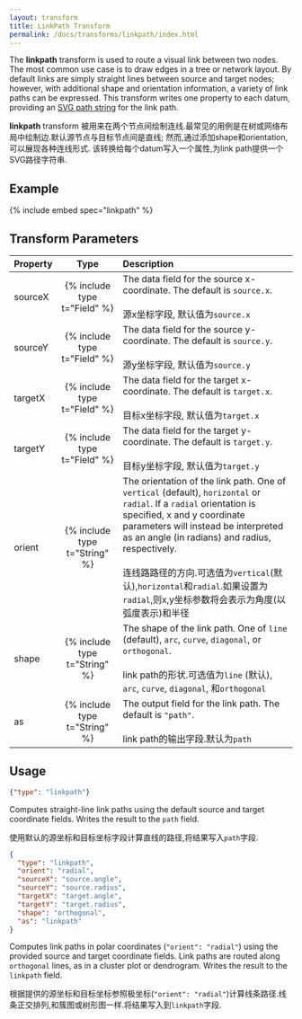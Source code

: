 ```yaml
---
layout: transform
title: LinkPath Transform
permalink: /docs/transforms/linkpath/index.html
---
```


The **linkpath** transform is used to route a visual link between two nodes. The most common use case is to draw edges in a tree or network layout. By default links are simply straight lines between source and target nodes; however, with additional shape and orientation information, a variety of link paths can be expressed. This transform writes one property to each datum, providing an [SVG path string](https://developer.mozilla.org/en-US/docs/Web/SVG/Tutorial/Paths) for the link path.

**linkpath** transform 被用来在两个节点间绘制连线.最常见的用例是在树或网络布局中绘制边.默认源节点与目标节点间是直线; 然而,通过添加shape和orientation,可以展现各种连线形式.
该转换给每个datum写入一个属性,为link path提供一个SVG路径字符串.

## Example

{% include embed spec="linkpath" %}

## Transform Parameters

| Property | Type                           | Description   |
| :------- | :----------------------------: | :------------ |
| sourceX  | {% include type t="Field" %}   | The data field for the source x-coordinate. The default is `source.x`.<br><br>源x坐标字段, 默认值为`source.x`|
| sourceY  | {% include type t="Field" %}   | The data field for the source y-coordinate. The default is `source.y`.<br><br>源y坐标字段, 默认值为`source.y`|
| targetX  | {% include type t="Field" %}   | The data field for the target x-coordinate. The default is `target.x`.<br><br>目标x坐标字段, 默认值为`target.x`|
| targetY  | {% include type t="Field" %}   | The data field for the target y-coordinate. The default is `target.y`.<br><br>目标y坐标字段, 默认值为`target.y`|
| orient   | {% include type t="String" %}  | The orientation of the link path. One of `vertical` (default), `horizontal` or `radial`. If a `radial` orientation is specified, x and y coordinate parameters will instead be interpreted as an angle (in radians) and radius, respectively.<br><br>连线路路径的方向.可选值为`vertical`(默认),`horizontal`和`radial`.如果设置为`radial`,则x,y坐标参数将会表示为角度(以弧度表示)和半径|
| shape    | {% include type t="String" %}  | The shape of the link path. One of `line` (default), `arc`, `curve`, `diagonal`, or `orthogonal`.<br><br>link path的形状.可选值为`line` (默认), `arc`, `curve`, `diagonal`, 和`orthogonal`|
| as       | {% include type t="String" %}  | The output field for the link path. The default is `"path"`.<br><br>link path的输出字段.默认为`path`|


## Usage

```json
{"type": "linkpath"}
```

Computes straight-line link paths using the default source and target coordinate fields. Writes the result to the `path` field.

使用默认的源坐标和目标坐标字段计算直线的路径,将结果写入`path`字段.

```json
{
  "type": "linkpath",
  "orient": "radial",
  "sourceX": "source.angle",
  "sourceY": "source.radius",
  "targetX": "target.angle",
  "targetY": "target.radius",
  "shape": "orthogonal",
  "as": "linkpath"
}
```

Computes link paths in polar coordinates (`"orient": "radial"`) using the provided source and target coordinate fields. Link paths are routed along `orthogonal` lines, as in a cluster plot or dendrogram. Writes the result to the `linkpath` field.

根据提供的源坐标和目标坐标参照极坐标(`"orient": "radial"`)计算线条路径.线条正交排列,和簇图或树形图一样.将结果写入到`linkpath`字段.

